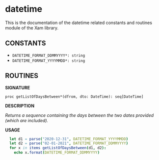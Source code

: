 # datetime

This is the documentation of the datetime related constants and routines module of the Xam library.

## CONSTANTS

- `DATETIME_FORMAT_DDMMYYYY*: string`
- `DATETIME_FORMAT_YYYYMMDD*: string`

## ROUTINES

**SIGNATURE**

`proc getListOfDaysBetween*(dfrom, dto: DateTime): seq[DateTime]`

**DESCRIPTION**

*Returns a sequence containing the days between the two dates provided (which are included).*

**USAGE**

```nim
  let d1 = parse("2020-12-31", DATETIME_FORMAT_YYYYMMDD)
  let d2 = parse("02-01-2021", DATETIME_FORMAT_DDMMYYYY)
  for x in items getListOfDaysBetween(d1, d2):
    echo x.format(DATETIME_FORMAT_DDMMYYYY)
```
